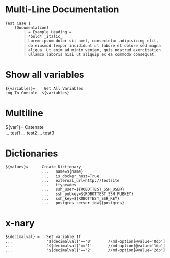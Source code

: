 # Multi-Line Documentation

```robotframework
Test Case 1
    [Documentation]
        | = Example Heading =
		| *bold* _italic_
        | Lorem ipsum dolor sit amet, consectetur adipisicing elit,
        | do eiusmod tempor incididunt ut labore et dolore sed magna
        | aliqua. Ut enim ad minim veniam, quis nostrud exercitation
        | ullamco laboris nisi ut aliquip ex ea commodo consequat.
```
# Show all variables
	${variables}=    Get All Variables
	Log To Console  ${variables}


# Multiline
  ${var1}=    Catenate  
  ... test1
  ... test2
  ... test3

# Dictionaries

```robotframework
${values}=      Create Dictionary
                ...   name=${name}
                ...   is_docker_host=True
                ...   external_url=http://testsite
                ...   ttype=dev
                ...   ssh_user=${ROBOTTEST_SSH_USER}
                ...   ssh_pubkey=${ROBOTTEST_SSH_PUBKEY}
                ...   ssh_key=${ROBOTTEST_SSH_KEY}
                ...   postgres_server_id=${postgres}
```

# x-nary
```robotframework
${decimalval} =   Set variable If
...               '${decimalval}'=='0'       //md-option[@value='0dp']
...               '${decimalval}'=='1'       //md-option[@value='1dp']
...               '${decimalval}'=='2'       //md-option[@value='2dp']
```
